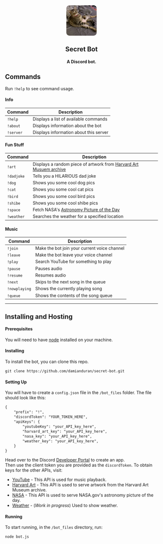 <div align="center">
	<p>
    	<img style="border-radius: 10px" width="100" height="100" src="bot_files\assets\cat.jpg">
	</p>
	<h2>Secret Bot</h2>
    <h4>A Discord bot.</h4>
</div>

## Commands

Run `!help` to see command usage.

#### Info

| Command | Description |
| ------- | ----------- |
| `!help` | Displays a list of available commands |
| `!about` | Displays information about the bot |
| `!server` | Displays information about this server |


#### Fun Stuff

| Command | Description |
| ------- | ----------- |
| `!art` | Displays a random piece of artwork from [Harvard Art Musuem archive](https://harvardartmuseums.org/collections?) |
| `!dadjoke` | Tells you a HILARIOUS dad joke |
| `!dog` | Shows you some cool dog pics |
| `!cat` | Shows you some cool cat pics |
| `!bird` | Shows you some cool bird pics |
| `!shibe` | Shows you some cool shibe pics |
| `!space` | Fetch NASA\'s [Astronomy Picture of the Day](https://apod.nasa.gov/) |
| `!weather` | Searches the weather for a specified location |

#### Music

| Command | Description |
| ------- | ----------- |
| `!join` | Make the bot join your current voice channel |
| `!leave` | Make the bot leave your voice channel |
| `!play` | Search YouTube for something to play |
| `!pause` | Pauses audio  |
| `!resume` | Resumes audio |
| `!next` | Skips to the next song in the queue |
| `!nowplaying` | Shows the currently playing song |
| `!queue` | Shows the contents of the song queue |


---


## Installing and Hosting 
#### Prerequisites 
You will need to have [node](https://nodejs.org/en/) installed on your machine.

#### Installing
To install the bot, you can clone this repo.
```
git clone https://github.com/damianduran/secret-bot.git
```
#### Setting Up
You will have to create a `config.json` file in the `/bot_files` folder. The file should look like this:
```
{
    "prefix": "!",
	"discordToken": "YOUR_TOKEN_HERE",
	"apiKeys": {
		"youtubeKey": "your_API_key_here",
		"harvard_art_key": "your_API_key_here",
		"nasa_key": "your_API_key_here",
		"weather_key": "your_API_key_here",
	}
}

```

Head over to the Discord [Developer Portal](https://discordapp.com/developers/applications/) to create an app.  
Then use the client token you are provided as the `discordToken`.
To obtain keys for the other APIs, visit:
- [YouTube](https://developers.google.com/youtube/v3/getting-started) - This API is used for music playback.
- [Harvard Art](https://harvardartmuseums.org/collections/api) - This API is used to serve artwork from the Harvard Art Museum archive.
- [NASA](https://api.nasa.gov/) - This API is used to serve NASA.gov's astronomy picture of the day.
- [Weather](https://www.weatherbit.io/account/create) - (*Work in progress*) Used to show weather.

#### Running
To start running, in the `/bot_files` directory, run:
```
node bot.js
```